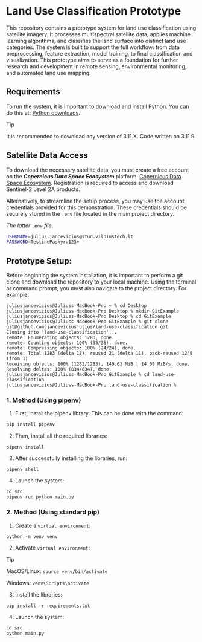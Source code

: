 # Land Use Classification Prototype

This repository contains a prototype system for land use classification using satellite imagery. It processes multispectral satellite data, applies machine learning algorithms, and classifies the land surface into distinct land use categories. The system is built to support the full workflow: from data preprocessing, feature extraction, model training, to final classification and visualization. This prototype aims to serve as a foundation for further research and development in remote sensing, environmental monitoring, and automated land use mapping.

## Requirements
To run the system, it is important to download and install Python. You can do this at:  [Python downloads](https://www.python.org/downloads/). 
> [!TIP]
> It is recommended to download any version of 3.11.X. Code written on 3.11.9.

## Satellite Data Access
To download the necessary satellite data, you must create a free account on the ***Copernicus Data Space Ecosystem*** platform: [Copernicus Data Space Ecosystem](https://browser.dataspace.copernicus.eu).
Registration is required to access and download Sentinel-2 Level 2A products.

Alternatively, to streamline the setup process, you may use the account credentials provided for this demonstration. These credentials should be securely stored in the ```.env``` file located in the main project directory.

*The latter ```.env``` file*:

```bash
USERNAME=julius.jancevicius@stud.vilniustech.lt
PASSWORD=TestinePaskyra123+
```

## Prototype Setup:
Before beginning the system installation, it is important to perform a git clone and download the repository to your local machine. Using the terminal or command prompt, you must also navigate to the project directory. For example:
```
juliusjancevicius@Juliuss-MacBook-Pro ~ % cd Desktop 
juliusjancevicius@Juliuss-MacBook-Pro Desktop % mkdir GitExample
juliusjancevicius@Juliuss-MacBook-Pro Desktop % cd GitExample 
juliusjancevicius@Juliuss-MacBook-Pro GitExample % git clone git@github.com:janceviciusjulius/land-use-classification.git
Cloning into 'land-use-classification'...
remote: Enumerating objects: 1283, done.
remote: Counting objects: 100% (35/35), done.
remote: Compressing objects: 100% (24/24), done.
remote: Total 1283 (delta 18), reused 21 (delta 11), pack-reused 1248 (from 1)
Receiving objects: 100% (1283/1283), 149.63 MiB | 14.09 MiB/s, done.
Resolving deltas: 100% (834/834), done.
juliusjancevicius@Juliuss-MacBook-Pro GitExample % cd land-use-classification 
juliusjancevicius@Juliuss-MacBook-Pro land-use-classification % 
```

### 1. Method (Using pipenv)
1.	First, install the pipenv library. This can be done with the command:
```python
pip install pipenv
```

2.	Then, install all the required libraries:
```
pipenv install
```

3.	After successfully installing the libraries, run:
```
pipenv shell
```

4.	Launch the system:
```
cd src
pipenv run python main.py
```

### 2. Method (Using standard pip)
1.	Create a ```virtual environment```:
```
python -m venv venv
```

2. Activate ```virtual environment```:
> [!TIP]
> MacOS/Linux: ```source venv/bin/activate```
> 
> Windows: ```venv\Scripts\activate```

3. Install the libraries:
```
pip install -r requirements.txt
```

4.	Launch the system:
```
cd src
python main.py
```
